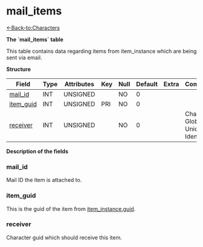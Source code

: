 # mail\_items

[<-Back-to:Characters](database-characters.md)

**The \`mail\_items\` table**

This table contains data regarding items from item\_instance which are being sent via email.

**Structure**

| Field          | Type | Attributes | Key | Null | Default | Extra | Comment                            |
| -------------- | ---- | ---------- | --- | ---- | ------- | ----- | ---------------------------------- |
| [mail_id][1]   | INT  | UNSIGNED   |     | NO   | 0       |       |                                    |
| [item_guid][2] | INT  | UNSIGNED   | PRI | NO   | 0       |       |                                    |
| [receiver][3]  | INT  | UNSIGNED   |     | NO   | 0       |       | Character Global Unique Identifier |

[1]: #mail_id
[2]: #item_guid
[3]: #receiver

**Description of the fields**

### mail\_id

Mail ID the item is attached to.

### item\_guid

This is the guid of the item from [item\_instance.guid](item_instance#guid).

### receiver

Character guid which should receive this item.